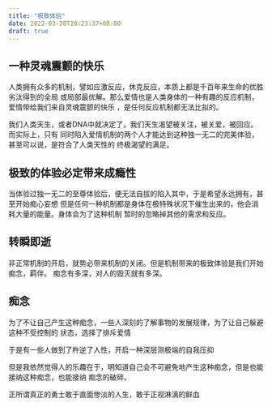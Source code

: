 ```yaml
---
title: "极致体验"
date: 2022-03-28T20:23:37+08:00
draft: true
---
```


## 一种灵魂震颤的快乐

人类拥有众多的机制，譬如应激反应，休克反应，本质上都是千百年来生命的优胜劣汰得到的全局
或局部最优解。那么爱情也是人类身体的一种有趣的反应机制，爱情带给我们来自灵魂震颤的快乐
，是任何反应机制都无法比拟的。

我们人类天生，或者DNA中就决定了，我们天生渴望被关注，被关爱，被回应。而实际上，只有
同时陷入爱情机制的两个人才能达到这种独一无二的完美体验，甚至可以说，是符合了人类天性的
终极渴望的满足。

## 极致的体验必定带来成瘾性

当体验过独一无二的至尊体验后，便无法自拔的陷入其中，于是希望永远拥有，甚至开始痴心妄想
但是任何一种机制都是身体在极特殊状况下催生出来的，他会消耗大量的能量。身体会为了这种机制
暂时的忽略掉其他的需求和反应。

## 转瞬即逝

非正常机制的开启，就势必带来机制的关闭。但是机制带来的极致体验是我们开始痴念，羁伴。
痴念有多深，对人的毁灭就有多深。

## 痴念

为了不让自己产生这种痴念，一些人深刻的了解事物的发展规律，为了让自己躲避这种不受控制的
状态，选择了排斥爱情

于是有一些人做到了杵逆了人性，开启一种深层测极端的自我压抑

但是我依然觉得人的乐趣在于，明知道自己会不可避免地产生这种痴念，但是也能接纳这种痴念，也能接纳
痴念的破碎。

正所谓真正的勇士敢于直面惨淡的人生，敢于正视淋漓的鲜血

